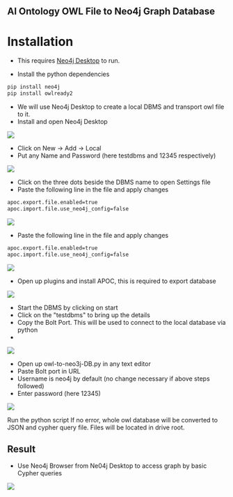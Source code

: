 ## AI Ontology OWL File to Neo4j Graph Database

# Installation

- This requires [Neo4j Desktop](https://neo4j.com/download-center/#desktop) to run.

- Install the python dependencies

```sh
pip install neo4j
pip install owlready2
```

- We will use Neo4j Desktop to create a local DBMS and transport owl file to it.
- Install and open Neo4j Desktop

![](https://github.com/dikshant293/dikshant_repo/raw/master/pics/p1.PNG)

- Click on New -> Add -> Local
- Put any Name and Password (here testdbms and 12345 respectively)

![](https://github.com/dikshant293/dikshant_repo/raw/master/pics/p2.png)

- Click on the three dots beside the DBMS name to open Settings file
- Paste the following line in the file and apply changes
```sh
apoc.export.file.enabled=true
apoc.import.file.use_neo4j_config=false
```
![](https://github.com/dikshant293/dikshant_repo/raw/master/pics/p3.png)

- Paste the following line in the file and apply changes
```sh
apoc.export.file.enabled=true
apoc.import.file.use_neo4j_config=false
```
![](https://github.com/dikshant293/dikshant_repo/raw/master/pics/p4.png)

- Open up plugins and install APOC, this is required to export database

![](https://github.com/dikshant293/dikshant_repo/raw/master/pics/p8.png)

- Start the DBMS by clicking on start
- Click on the "testdbms" to bring up the details
- Copy the Bolt Port. This will be used to connect to the local database via python 
- 
![](https://github.com/dikshant293/dikshant_repo/raw/master/pics/p5.png)

- Open up owl-to-neo3j-DB.py in any text editor
- Paste Bolt port in URL
- Username is neo4j by default (no change necessary if above steps followed)
- Enter password (here 12345)

![](https://github.com/dikshant293/dikshant_repo/raw/master/pics/p6.png)

Run the python script
If no error, whole owl database will be converted to JSON and cypher query file.
Files will be located in drive root.

## Result

- Use Neo4j Browser from Ne04j Desktop to access graph by basic Cypher queries 

![](https://github.com/dikshant293/dikshant_repo/raw/master/pics/p9.png)
